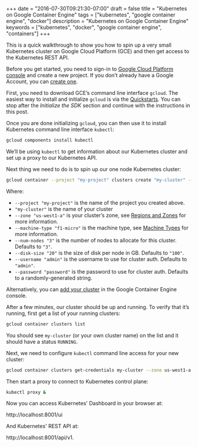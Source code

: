+++
date = "2016-07-30T09:21:30-07:00"
draft = false
title = "Kubernetes on Google Container Engine"
tags = ["kubernetes", "google container engine", "docker"]
description = "Kubernetes on Google Container Engine"
keywords = ["kubernetes", "docker", "google container engine", "containers"]
+++

This is a quick walkthrough to show you how to spin up a very small Kubernetes cluster on Google Cloud Platform (GCE) and then get access to the Kubernetes REST API.

Before you get started, you need to sign-in to [Google Cloud Platform console](https://console.cloud.google.com) and create a new project. If you don’t already have a Google Account, you can [create one](https://accounts.google.com/SignUp).

First, you need to download GCE’s command line interface `gcloud`. The easiest way to install and initialize `gcloud` is via the [Quickstarts](https://cloud.google.com/sdk/docs/quickstarts). You can stop after the *Initialize the SDK* section and continue with the instructions in this post.

Once you are done initializing `gcloud`, you can then use it to install Kubernetes command line interface `kubectl`:

```sh  
gcloud components install kubectl
```

We’ll be using `kubectl` to get information about our Kubernetes cluster and set up a proxy to our Kubernetes API.

Next thing we need to do is to spin up our one node Kubernetes cluster:

```sh  
gcloud container --project "my-project" clusters create "my-cluster" --zone "us-west1-a" --machine-type "f1-micro" --num-nodes "3" --disk-size "20" --username "admin" --password "password"
```

Where:

- `--project "my-project"` is the name of the project you created above.
- `"my-cluster"` is the name of your cluster
- `--zone "us-west1-a"` is your cluster’s zone, see [Regions and Zones](https://cloud.google.com/compute/docs/regions-zones/regions-zones) for more information.
- `--machine-type "f1-micro"` is the machine type, see [Machine Types](https://cloud.google.com/compute/docs/machine-types) for more information.
- `--num-nodes "3"` is the number of nodes to allocate for this cluster. Defaults to `"3"`.
- `--disk-size "20"` is the size of disk per node in GB.  Defaults to `"100"`.
- `--username "admin"` is the username to use for cluster auth. Defaults to `"admin"`.
- `--password "password"` is the password to use for cluster auth.  Defaults to a randomly-generated string.

Alternatively, you can [add your cluster](https://console.cloud.google.com/kubernetes/add) in the Google Container Engine console.

After a few minutes, our cluster should be up and running. To verify that it’s running, first get a list of your running clusters:

```sh
gcloud container clusters list
```

You should see `my-cluster` (or your own cluster name) on the list and it should have a status `RUNNING`.

Next, we need to configure `kubectl` command line access for your new cluster:

```sh
gcloud container clusters get-credentials my-cluster --zone us-west1-a --project my-project
```

Then start a proxy to connect to Kubernetes control plane:

```sh
kubectl proxy &
```

Now you can access Kubernetes' Dashboard in your browser at:

http://localhost:8001/ui

And Kubernetes' REST API at:

http://localhost:8001/api/v1.
